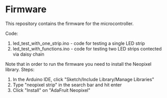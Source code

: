 # Firmware
This repository contains the firmware for the microcontroller. 

Code:
1) led_test_with_one_strip.ino - code for testing a single LED strip
2) led_test_with_functions.ino - code for testing two LED strips contected via daisy chain

Note that in order to run the firmware you need to install the Neopixel library.
Steps:
1) In the Arduino IDE, click "Sketch/Include Library/Manage Libraries"
2) Type "neopixel strip" in the search bar and hit enter
3) Click "Install" on "AdaFruit Neopixel"
